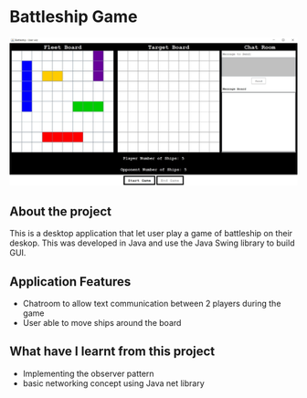 # Battleship Game
<p align="center">
<img src="./BattleshipScreen.jpg">
</p>

## About the project
This is a desktop application that let user play a game of battleship on their deskop.
This was developed in Java and use the Java Swing library to build GUI.

## Application Features
- Chatroom to allow text communication between 2 players during the game
- User able to move ships around the board

## What have I learnt from this project
- Implementing the observer pattern
- basic networking concept using Java net library
